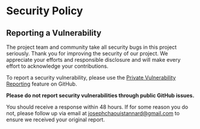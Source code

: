 # Security Policy

<!--

## Supported Versions

Use this section to tell people about which versions of your project are
currently being supported with security updates.

| Version | Supported          |
| ------- | ------------------ |
| 1.0.x   | :white_check_mark: |
| < 1.0   | :x:                |

-->

## Reporting a Vulnerability

The project team and community take all security bugs in this project seriously. Thank you for improving the security of our project. We appreciate your efforts and responsible disclosure and will make every effort to acknowledge your contributions.

To report a security vulnerability, please use the [Private Vulnerability Reporting](https://github.com/josephchaouistannard/connect_four_flutter/security/advisories/new) feature on GitHub.

**Please do not report security vulnerabilities through public GitHub issues.**

You should receive a response within 48 hours. If for some reason you do not, please follow up via email at josephchaouistannard@gmail.com to ensure we received your original report.